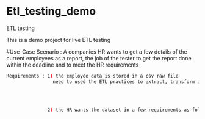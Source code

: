 # Etl_testing_demo
ETL testing 

This is a demo project for live ETL testing


#Use-Case Scenario : A companies HR wants to get a few details of the current employees as a report, the job of the tester to get the report done within the deadline and to meet the HR requirements


```bash
Requirements : 1) the employee data is stored in a csv raw file 
                 need to used the ETL practices to extract, transform and load the dataset
                
                
                 
              
               2) the HR wants the dataset in a few requirements as follows : A. extract the data from employee_csv
                                                                              B. now select the dept_no = 10 and get the data of only those employees that belong to 
                                                                                 the particular dept.
                                                                              C. change the emp_names of the details to uppercase
                                                                              D. now create a new column which says "tot_salary"
                                                                                 where tot_salary = salary + commission
                                                                              E. now load the new data into a new file
                                                                              name it as target_csv
                                                                            
                                                                              
